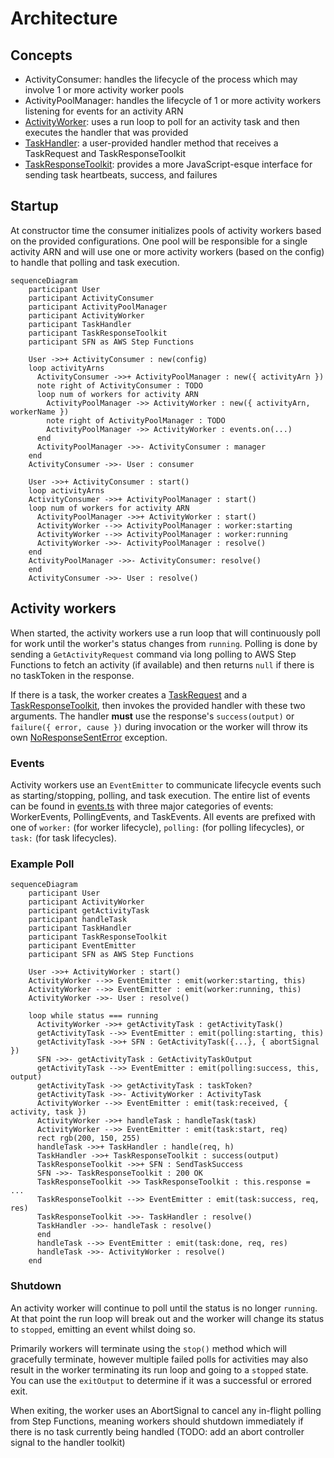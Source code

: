 # Architecture

## Concepts

- ActivityConsumer: handles the lifecycle of the process which may involve 1 or more activity worker pools
- ActivityPoolManager: handles the lifecycle of 1 or more activity workers listening for events for an activity ARN
- [ActivityWorker](./src/worker/activity-worker.ts): uses a run loop to poll for an activity task and then executes the handler that was provided
- [TaskHandler](./src/worker/types.ts): a user-provided handler method that receives a TaskRequest and TaskResponseToolkit
- [TaskResponseToolkit](./src/worker/response.ts): provides a more JavaScript-esque interface for sending task heartbeats, success, and failures

## Startup

At constructor time the consumer initializes pools of activity workers based on the provided configurations. One pool will be responsible for a single activity ARN and will use one or more activity workers (based on the config) to handle that polling and task execution.

```mermaid
sequenceDiagram
    participant User
    participant ActivityConsumer
    participant ActivityPoolManager
    participant ActivityWorker
    participant TaskHandler
    participant TaskResponseToolkit
    participant SFN as AWS Step Functions

    User ->>+ ActivityConsumer : new(config)
    loop activityArns
      ActivityConsumer ->>+ ActivityPoolManager : new({ activityArn })
      note right of ActivityConsumer : TODO
      loop num of workers for activity ARN
        ActivityPoolManager ->> ActivityWorker : new({ activityArn, workerName })
        note right of ActivityPoolManager : TODO
        ActivityPoolManager ->> ActivityWorker : events.on(...)
      end
      ActivityPoolManager ->>- ActivityConsumer : manager
    end
    ActivityConsumer ->>- User : consumer

    User ->>+ ActivityConsumer : start()
    loop activityArns
    ActivityConsumer ->>+ ActivityPoolManager : start()
    loop num of workers for activity ARN
      ActivityPoolManager ->>+ ActivityWorker : start()
      ActivityWorker -->> ActivityPoolManager : worker:starting
      ActivityWorker -->> ActivityPoolManager : worker:running
      ActivityWorker ->>- ActivityPoolManager : resolve()
    end
    ActivityPoolManager ->>- ActivityConsumer: resolve()
    end
    ActivityConsumer ->>- User : resolve()
```

## Activity workers

When started, the activity workers use a run loop that will continuously poll for work until the worker's status changes from `running`. Polling is done by sending a `GetActivityRequest` command via long polling to AWS Step Functions to fetch an activity (if available) and then returns `null` if there is no taskToken in the response.

If there is a task, the worker creates a [TaskRequest](./src/worker/request.ts) and a [TaskResponseToolkit](./src/worker/response.ts), then invokes the provided handler with these two arguments. The handler **must** use the response's `success(output)` or `failure({ error, cause })` during invocation or the worker will throw its own [NoResponseSentError](./src/worker/errors.ts) exception.

### Events

Activity workers use an `EventEmitter` to communicate lifecycle events such as starting/stopping, polling, and task execution. The entire list of events can be found in [events.ts](./src/worker/events.ts) with three major categories of events: WorkerEvents, PollingEvents, and TaskEvents. All events are prefixed with one of `worker:` (for worker lifecycle), `polling:` (for polling lifecycles), or `task:` (for task lifecycles).

### Example Poll

```mermaid
sequenceDiagram
    participant User
    participant ActivityWorker
    participant getActivityTask
    participant handleTask
    participant TaskHandler
    participant TaskResponseToolkit
    participant EventEmitter
    participant SFN as AWS Step Functions

    User ->>+ ActivityWorker : start()
    ActivityWorker -->> EventEmitter : emit(worker:starting, this)
    ActivityWorker -->> EventEmitter : emit(worker:running, this)
    ActivityWorker ->>- User : resolve()

    loop while status === running
      ActivityWorker ->>+ getActivityTask : getActivityTask()
      getActivityTask -->> EventEmitter : emit(polling:starting, this)
      getActivityTask ->>+ SFN : GetActivityTask({...}, { abortSignal })
      SFN ->>- getActivityTask : GetActivityTaskOutput
      getActivityTask -->> EventEmitter : emit(polling:success, this, output)
      getActivityTask ->> getActivityTask : taskToken?
      getActivityTask ->>- ActivityWorker : ActivityTask
      ActivityWorker -->> EventEmitter : emit(task:received, { activity, task })
      ActivityWorker ->>+ handleTask : handleTask(task)
      ActivityWorker -->> EventEmitter : emit(task:start, req)
      rect rgb(200, 150, 255)
      handleTask ->>+ TaskHandler : handle(req, h)
      TaskHandler ->>+ TaskResponseToolkit : success(output)
      TaskResponseToolkit ->>+ SFN : SendTaskSuccess
      SFN ->>- TaskResponseToolkit : 200 OK
      TaskResponseToolkit ->> TaskResponseToolkit : this.response = ...
      TaskResponseToolkit -->> EventEmitter : emit(task:success, req, res)
      TaskResponseToolkit ->>- TaskHandler : resolve()
      TaskHandler ->>- handleTask : resolve()
      end
      handleTask -->> EventEmitter : emit(task:done, req, res)
      handleTask ->>- ActivityWorker : resolve()
    end
```

### Shutdown

An activity worker will continue to poll until the status is no longer `running`. At that point the run loop will break out and the worker will change its status to `stopped`, emitting an event whilst doing so.

Primarily workers will terminate using the `stop()` method which will gracefully terminate, however multiple failed polls for activities may also result in the worker terminating its run loop and going to a `stopped` state. You can use the `exitOutput` to determine if it was a successful or errored exit.

When exiting, the worker uses an AbortSignal to cancel any in-flight polling from Step Functions, meaning workers should shutdown immediately if there is no task currently being handled (TODO: add an abort controller signal to the handler toolkit)

